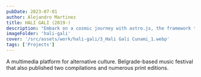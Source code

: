 ```yaml
---
pubDate: 2023-07-01
author: Alejandro Martinez
title: HALI GALI (2019-)
description: "Embark on a cosmic journey with astro.js, the framework that makes interstellar development a breeze. Pair it with Tailwind CSS for a design that's out of this world"
imageFolder: 'hali-gali'
cover: '/src/assets/work/hali-gali/3_Hali Gali Cunami_1.webp'
tags: ['Projects']
---
```


A multimedia platform for alternative culture. Belgrade-based music festival that also published two compilations and numerous print editions.
